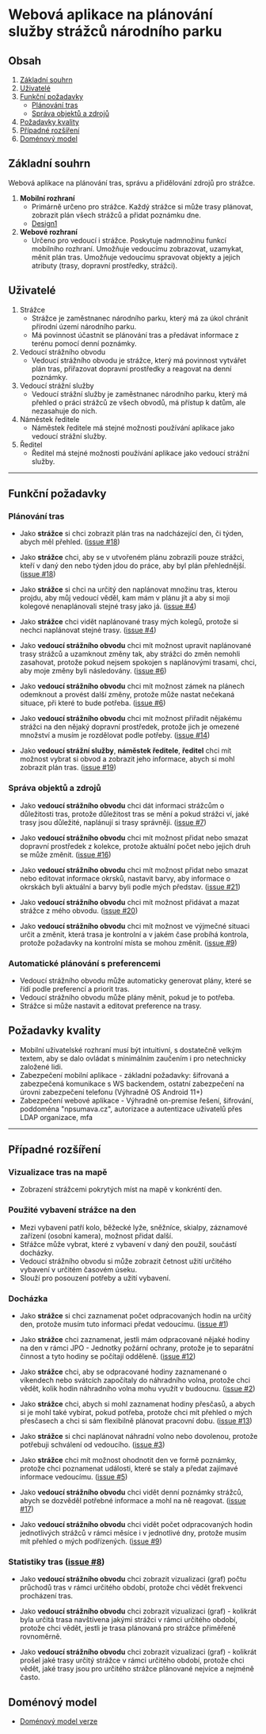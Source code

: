 # Webová aplikace na plánování služby strážců národního parku
## Obsah
1. [Základní souhrn](#základní-souhrn)
2. [Uživatelé](#uživatelé)
3. [Funkční požadavky](#funkční-požadavky)
    - [Plánování tras](#plánování-tras) 
    - [Správa objektů a zdrojů](#správa-objektů-a-zdrojů)
4. [Požadavky kvality](#požadavky-kvality)
5. [Případné rozšíření](#případné-rozšíření)
6. [Doménový model](#doménový-model)

## Základní souhrn
Webová aplikace na plánování tras, správu a přidělování zdrojů pro strážce.
1. **Mobilní rozhraní**
    - Primárně určeno pro strážce.
    Každý strážce si může trasy plánovat, zobrazit plán všech strážců a přidat poznámku dne.
    - [Design1](https://www.figma.com/file/B96k04ObDK4yaycN5ulT1I/NP-strazci?node-id=0%3A1&t=VeApoPs8S3MXuRlP-1)
2. **Webové rozhraní**
    - Určeno pro vedoucí i strážce.
    Poskytuje nadmnožinu funkcí mobilního rozhraní.
    Umožňuje vedoucímu zobrazovat, uzamykat, měnit plán tras.
    Umožňuje vedoucímu spravovat objekty a jejich atributy (trasy, dopravní prostředky, strážci).


## Uživatelé 
1. Strážce
    - Strážce je zaměstnanec národního parku, který má za úkol chránit přírodní území národního parku.
    - Má povinnost účastnit se plánování tras a předávat informace z terénu pomocí denní poznámky.
1. Vedoucí strážního obvodu
   - Vedoucí strážního obvodu je strážce, který má povinnost vytvářet plán tras, přiřazovat dopravní prostředky a reagovat na denní poznámky.
1. Vedoucí strážní služby
   - Vedoucí strážní služby je zaměstnanec národního parku, který má přehled o práci strážců ze všech obvodů, má přístup k datům, ale nezasahuje do nich.
1. Náměstek ředitele
   - Náměstek ředitele má stejné možnosti používání aplikace jako vedoucí strážní služby.
1. Ředitel
   - Ředitel má stejné možnosti používání aplikace jako vedoucí strážní služby.

------------------------
## Funkční požadavky

### Plánování tras

 - Jako **strážce** si chci zobrazit plán tras na nadcházející den, či týden, abych měl přehled. ([issue #18](https://github.com/korandom/NP-strazci/issues/18))
 
 - Jako **strážce** chci, aby se v utvořeném plánu zobrazili pouze strážci, kteří v daný den nebo týden jdou do práce, aby byl plán přehlednější. ([issue #18](https://github.com/korandom/NP-strazci/issues/18))

 - Jako **strážce** si chci na určitý den naplánovat množinu tras, kterou projdu, aby můj vedoucí věděl, kam mám v plánu jít a aby si moji kolegové nenaplánovali stejné trasy jako já. ([issue #4](https://github.com/korandom/NP-strazci/issues/4))

 - Jako **strážce** chci vidět naplánované trasy mých kolegů, protože si nechci naplánovat stejné trasy. ([issue #4](https://github.com/korandom/NP-strazci/issues/4))

 - Jako **vedoucí strážního obvodu** chci mít možnost upravit naplánované trasy strážců a uzamknout změny tak, aby strážci do změn nemohli zasahovat, protože pokud nejsem spokojen s naplánovými trasami, chci, aby moje změny byli následovány. ([issue #6](https://github.com/korandom/NP-strazci/issues/6))

 - Jako **vedoucí strážního obvodu** chci mít možnost zámek na plánech odemknout a provést další změny, protože může nastat nečekaná situace, při které to bude potřeba. ([issue #6](https://github.com/korandom/NP-strazci/issues/6))
 
 - Jako **vedoucí strážního obvodu** chci mít možnost přiřadit nějakému strážci na den nějaký dopravní prostředek, protože jich je omezené množství a musím je rozdělovat podle potřeby. ([issue #14](https://github.com/korandom/NP-strazci/issues/14))

 - Jako **vedoucí strážní služby**, **náměstek ředitele**, **ředitel** chci mít možnost vybrat si obvod a zobrazit jeho informace, abych si mohl zobrazit plán tras. ([issue #19](https://github.com/korandom/NP-strazci/issues/19))

 ### Správa objektů a zdrojů 

 - Jako **vedoucí strážního obvodu** chci dát informaci strážcům o důležitosti tras, protože důležitost tras se mění a pokud strážci ví, jaké trasy jsou důležité, naplánují si trasy správněji. ([issue #7](https://github.com/korandom/NP-strazci/issues/7))
 
 - Jako **vedoucí strážního obvodu** chci mít možnost přidat nebo smazat dopravní prostředek z kolekce, protože aktuální počet nebo jejich druh se může změnit. ([issue #16](https://github.com/korandom/NP-strazci/issues/16))
 
 - Jako **vedoucí strážního obvodu** chci mít možnost přidat nebo smazat nebo editovat informace okrsků, nastavit barvy, aby informace o okrskách byli aktuální a barvy byli podle mých představ. ([issue #21](https://github.com/korandom/NP-strazci/issues/21))

 -  Jako **vedoucí strážního obvodu** chci mít možnost přidávat a mazat strážce z mého obvodu. ([issue #20](https://github.com/korandom/NP-strazci/issues/20))

 - Jako **vedoucí strážního obvodu** chci mít možnost ve výjmečné situaci určit a změnit, která trasa je kontrolní a v jakém čase probíhá kontrola, protože požadavky na kontrolní místa se mohou změnit. ([issue #9](https://github.com/korandom/NP-strazci/issues/9))

 ### Automatické plánování s preferencemi 

 - Vedoucí strážního obvodu může automaticky generovat plány, které se řídí podle preferencí a priorit tras.
 - Vedoucí strážního obvodu může plány měnit, pokud je to potřeba.
 - Strážce si může nastavit a editovat preference na trasy.

 ## Požadavky kvality

 - Mobilní uživatelské rozhraní musí být intuitivní, s dostatečně velkým textem, aby se dalo ovládat s minimálním zaučením i pro netechnicky založené lidi. 
 - Zabezpečení mobilní aplikace - základní požadavky: šifrovaná a zabezpečená komunikace s WS backendem, ostatní zabezpečení na úrovni zabezpečení telefonu (Výhradně OS Android 11+)
 - Zabezpečení webové aplikace - Výhradně on-premise řešení, šifrování, poddoména "npsumava.cz", autorizace a autentizace uživatelů přes LDAP organizace, mfa 
 -----------------------------

 ## Případné rozšíření

 ### Vizualizace tras na mapě
 - Zobrazení strážcemi pokrytých míst na mapě v konkréntí den.

 ### Použité vybavení strážce na den
 - Mezi vybavení patří kolo, běžecké lyže, sněžníce, skialpy, záznamové zařízení (osobní kamera), možnost přidat další.
 - Střážce může vybrat, které z vybavení v daný den použil, součástí docházky.
 - Vedoucí strážního obvodu si může zobrazit četnost užití určitého vybavení v určitém časovém úseku.
 - Slouží pro posouzení potřeby a užití vybavení.

 ### Docházka 
 - Jako **strážce** si chci zaznamenat počet odpracovaných hodin na určitý den, protože musím tuto informaci předat vedoucímu. ([issue #1](https://github.com/korandom/NP-strazci/issues/1))
 
 - Jako **strážce** chci zaznamenat, jestli mám odpracované nějaké hodiny na den v rámci JPO - Jednotky požární ochrany, protože je to separátní činnost a tyto hodiny se počítají odděleně. ([issue #12](https://github.com/korandom/NP-strazci/issues/12))
 
 - Jako **strážce** chci, aby se odpracované hodiny zaznamenané o víkendech nebo svátcích započítaly do náhradního volna, protože chci vědět, kolik hodin náhradního volna mohu využít v budoucnu. ([issue #2](https://github.com/korandom/NP-strazci/issues/2))

 - Jako **strážce** chci, abych si mohl zaznamenat hodiny přesčasů, a abych si je mohl také vybírat, pokud potřeba, protože chci mít přehled o mých přesčasech a chci si sám flexibilně plánovat pracovní dobu. ([issue #13](https://github.com/korandom/NP-strazci/issues/13))
 
 - Jako **strážce** si chci naplánovat náhradní volno nebo dovolenou, protože potřebuji schválení od vedoucího. ([issue #3](https://github.com/korandom/NP-strazci/issues/3))

 - Jako **strážce** chci mít možnost ohodnotit den ve formě poznámky, protože chci poznamenat události, které se staly a předat zajímavé informace vedoucímu. ([issue #5](https://github.com/korandom/NP-strazci/issues/5))

 - Jako **vedoucí strážního obvodu** chci vidět denní poznámky strážců, abych se dozvěděl potřebné informace a mohl na ně reagovat. ([issue #17](https://github.com/korandom/NP-strazci/issues/17))

 - Jako **vedoucí strážního obvodu** chci vidět počet odpracovaných hodin jednotlivých strážců v rámci měsíce i v jednotlivé dny, protože musím mít přehled o mých podřízených. ([issue #9](https://github.com/korandom/NP-strazci/issues/9))

  ### Statistiky tras ([issue #8](https://github.com/korandom/NP-strazci/issues/8))
 
 - Jako **vedoucí strážního obvodu** chci zobrazit vizualizaci (graf) počtu průchodů tras v rámci určitého období, protože chci vědět frekvenci procházení tras.
 
 - Jako **vedoucí strážního obvodu** chci zobrazit vizualizaci (graf) - kolikrát byla určitá trasa navštívena jakými strážci v rámci určitého období, protože chci vědět, jestli je trasa plánovaná pro strážce přiměřeně rovnoměrně.

 - Jako **vedoucí strážního obvodu** chci zobrazit vizualizaci (graf) - kolikrát prošel jaké trasy určitý strážce v rámci určitého období, protože chci vědět, jaké trasy jsou pro určitého strážce plánované nejvíce a nejméně často.

 ## Doménový model
 - [Doménový model verze](prilohy/domenovy_model.svg)


